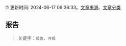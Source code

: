 :alarm_clock: 更新时间: 2024-06-17 09:36:33。[文章来源](/README.md)、[文章分类](/TAGS.md)

## 报告


> 关键字：`报告`、`月报`



